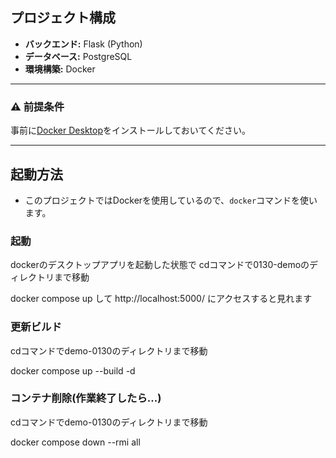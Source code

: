 ## プロジェクト構成

- **バックエンド:** Flask (Python)
- **データベース:** PostgreSQL
- **環境構築:** Docker

---

### ⚠ 前提条件
事前に[Docker Desktop](https://www.docker.com/ja-jp/products/docker-desktop/)をインストールしておいてください。

---

## 起動方法
- このプロジェクトではDockerを使用しているので、`docker`コマンドを使います。

### 起動
dockerのデスクトップアプリを起動した状態で
cdコマンドで0130-demoのディレクトリまで移動

docker compose up
して
http://localhost:5000/
にアクセスすると見れます

### 更新ビルド
cdコマンドでdemo-0130のディレクトリまで移動

docker compose up --build -d

### コンテナ削除(作業終了したら...)
cdコマンドでdemo-0130のディレクトリまで移動

docker compose down --rmi all
